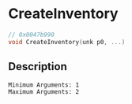 # CreateInventory
```c
// 0x0047b990
void CreateInventory(unk p0, ...)
```
## Description
```
Minimum Arguments: 1
Maximum Arguments: 2
```
